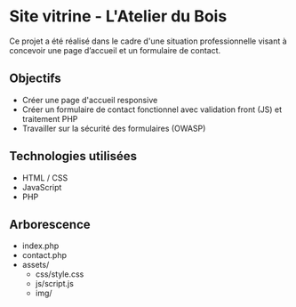 # Site vitrine - L'Atelier du Bois

Ce projet a été réalisé dans le cadre d'une situation professionnelle visant à concevoir une page d’accueil et un formulaire de contact.

## Objectifs
- Créer une page d'accueil responsive
- Créer un formulaire de contact fonctionnel avec validation front (JS) et traitement PHP
- Travailler sur la sécurité des formulaires (OWASP)

## Technologies utilisées
- HTML / CSS
- JavaScript
- PHP

## Arborescence
- index.php
- contact.php
- assets/
  - css/style.css
  - js/script.js
  - img/